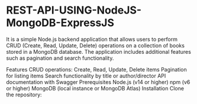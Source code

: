 # REST-API-USING-NodeJS-MongoDB-ExpressJS
It is a simple Node.js backend application that allows users to perform CRUD (Create, Read, Update, Delete) operations on a collection of books stored in a MongoDB database. The application includes additional features such as pagination and search functionality.

Features
CRUD operations: Create, Read, Update, Delete items
Pagination for listing items
Search functionality by title or author/director
API documentation with Swagger
Prerequisites
Node.js (v14 or higher)
npm (v6 or higher)
MongoDB (local instance or MongoDB Atlas)
Installation
Clone the repository:
